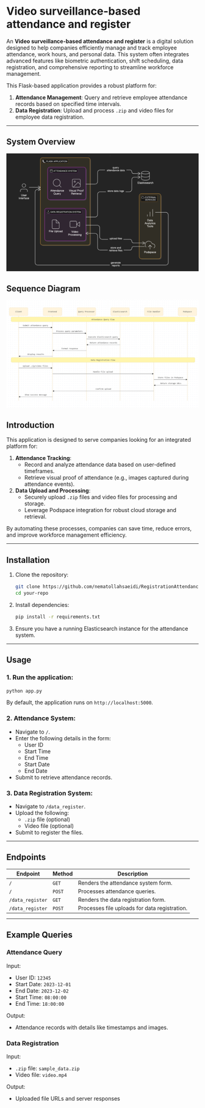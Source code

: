 
# Video surveillance-based attendance and register 

An **Video surveillance-based attendance and register** is a digital solution designed to help companies efficiently manage and track employee attendance, work hours, and personal data. This system often integrates advanced features like biometric authentication, shift scheduling, data registration, and comprehensive reporting to streamline workforce management.  

This Flask-based application provides a robust platform for:  
1. **Attendance Management**: Query and retrieve employee attendance records based on specified time intervals.  
2. **Data Registration**: Upload and process `.zip` and video files for employee data registration.  

---
## System Overview
![diagram_image1](https://github.com/nematollahsaeidi/RegistrationAttendanceSystem/blob/main/diagram_image1.png)
## Sequence Diagram
![diagram_image2](https://github.com/nematollahsaeidi/RegistrationAttendanceSystem/blob/main/diagram_image2.PNG)

## Introduction  
This application is designed to serve companies looking for an integrated platform for:  
1. **Attendance Tracking**:  
   - Record and analyze attendance data based on user-defined timeframes.  
   - Retrieve visual proof of attendance (e.g., images captured during attendance events).  
2. **Data Upload and Processing**:  
   - Securely upload `.zip` files and video files for processing and storage.  
   - Leverage Podspace integration for robust cloud storage and retrieval.  

By automating these processes, companies can save time, reduce errors, and improve workforce management efficiency.  

---

## Installation  
1. Clone the repository:  
   ```bash  
   git clone https://github.com/nematollahsaeidi/RegistrationAttendanceSystem.git
   cd your-repo  
   ```  

2. Install dependencies:  
   ```bash  
   pip install -r requirements.txt  
   ```  

3. Ensure you have a running Elasticsearch instance for the attendance system.  

---

## Usage  

### 1. **Run the application:**  
   ```bash  
   python app.py  
   ```  
   By default, the application runs on `http://localhost:5000`.  

### 2. **Attendance System:**  
   - Navigate to `/`.  
   - Enter the following details in the form:  
     - User ID  
     - Start Time  
     - End Time  
     - Start Date  
     - End Date  
   - Submit to retrieve attendance records.  

### 3. **Data Registration System:**  
   - Navigate to `/data_register`.  
   - Upload the following:  
     - `.zip` file (optional)  
     - Video file (optional)  
   - Submit to register the files.  

---

## Endpoints  
| **Endpoint**         | **Method** | **Description**                                   |  
|-----------------------|------------|---------------------------------------------------|  
| `/`                  | `GET`      | Renders the attendance system form.              |  
| `/`                  | `POST`     | Processes attendance queries.                    |  
| `/data_register`     | `GET`      | Renders the data registration form.              |  
| `/data_register`     | `POST`     | Processes file uploads for data registration.    |  

---

## Example Queries  
### Attendance Query  
Input:  
- User ID: `12345`  
- Start Date: `2023-12-01`  
- End Date: `2023-12-02`  
- Start Time: `08:00:00`  
- End Time: `18:00:00`  

Output:  
- Attendance records with details like timestamps and images.  

### Data Registration  
Input:  
- `.zip` file: `sample_data.zip`  
- Video file: `video.mp4`  

Output:  
- Uploaded file URLs and server responses  

